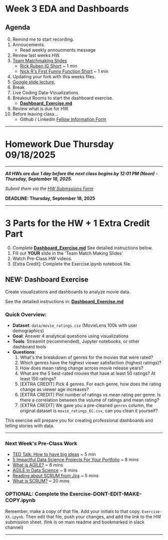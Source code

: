 # Week 3 EDA and Dashboards


## Agenda
0. Remind me to start recording.
1. Annoucements.
	* Read weekly annoucments message
2. Review last weeks HW.
3. [Team Matchmaking Slides](https://docs.google.com/presentation/d/1IlP6EHwaPKfe7aNnwCekIaDaSIezaVghKRBugdqJpx4/edit?usp=sharing)
   * [Rick Ruben IG Short](https://www.instagram.com/screenwritinginla/reel/C0Qe8vMOGHH/) ~ 1 min
   * [Nick R's First Funny Function Short](https://www.youtube.com/shorts/FXiLOfout3Y) ~ 1 min
4. Updating your fork with this weeks files. 
5. [Google slide lecture.](https://docs.google.com/presentation/d/1ppQ9qWHeZgN7Zxxah15NwscZIEWsuoW2JEbyul3cDmM/edit?slide=id.g343889e08ee_0_1271#slide=id.g343889e08ee_0_1271)
6. Break
7. Live Coding Data-Vizualizations
8. Breakout Rooms to start the dashboard exercise.
    * **[Dashboard_Exercise.md](Dashboard_Exercise.md)**
9. Review what is due for HW.
10. Before leaving class...
	* Github / LinkedIn [Fellow Information Form](https://forms.gle/WVDjDFvEqciYTfwC7)

--- 

# Homework Due Thursday 09/18/2025
---

**_All HWs are due 1 day before the next class begins by 12:01 PM (Noon) - Thursday, September 18, 2025._**

_Submit them via the [HW Submssions Form](https://forms.gle/MFH173MZaQ5TquCB6)_

**DEADLINE: Thursday, September 18, 2025**

---

# 3 Parts for the HW + 1 Extra Credit Part

0. Complete **[Dashboard_Exercise.md](Dashboard_Exercise.md)**  See detailed instructions below. 
1. Fill out **YOUR** slide in the 'Team Match Making Slides'
2. Watch Pre-Class HW videos.
3. [Extra Credit]: Complete the Exercise.ipynb notebook file.

## NEW: Dashboard Exercise
Create visualizations and dashboards to analyze movie data.

See the detailed instructions in: **[Dashboard_Exercise.md](Dashboard_Exercise.md)**

### Quick Overview:
- **Dataset**: `data/movie_ratings.csv` (MovieLens 100k with user demographics)
- **Goal**: Answer 4 analytical questions using visualizations
- **Tools**: Streamlit (recommended), Jupyter notebooks, or other dashboard tools
- **Questions**:
  1) What's the breakdown of genres for the movies that were rated?
  2) Which genres have the highest viewer satisfaction (highest ratings)? 
  3) How does mean rating change across movie release years?
  4) What are the 5 best-rated movies that have at least 50 ratings? At least 150 ratings?
  5) [EXTRA CREDIT] Pick 4 genres. For each genre, how does the rating change as viewer age increases?
  6) [EXTRA CREDIT] Plot number of ratings vs mean rating per genre. Is there a correlation between the volume of ratings and mean rating?
  7) [EXTRA CREDIT] We gave you a pre-cleaned `genres` column, the original dataset is `movie_ratings_EC.csv`, can you clean it yourself?

This exercise will prepare you for creating professional dashboards and telling stories with data.

---

### Next Week's Pre-Class Work
* [TED Talk: How to have big ideas](https://www.youtube.com/watch?v=mtn31hh6kU4&ab_channel=TEDArchive) ~ 5 min
* [5 Impactful Data Science Projects For Your Portfolio](https://www.youtube.com/watch?v=QMP858aZcow&ab_channel=KenJee) ~ 8 mins
* [What is AGILE?](https://www.youtube.com/watch?v=8eVXTyIZ1Hs&ab_channel=Simplilearn) ~ 6 mins
* [AGILE in Data Science](https://www.youtube.com/watch?v=qI73C05mf3U&ab_channel=TheAgileScrumChannel) ~ 8 mins
* [Reading about SCRUM from Jira](https://www.atlassian.com/agile/project-management/project-management-intro) ~ 5 mins
* [What is SCRUM?](https://www.youtube.com/watch?v=SWDhGSZNF9M) ~ 20 mins

### OPTIONAL: Complete the Exercise-DONT-EDIT-MAKE-COPY.ipynb
Remember, make a copy of that file.  Add your initials to that copy. `Exercise-XX.ipynb`. Then edit that file, push your changes, and add the link to the HW submission sheet. (link is on main readme and bookmarked in slack channel)

--- 
